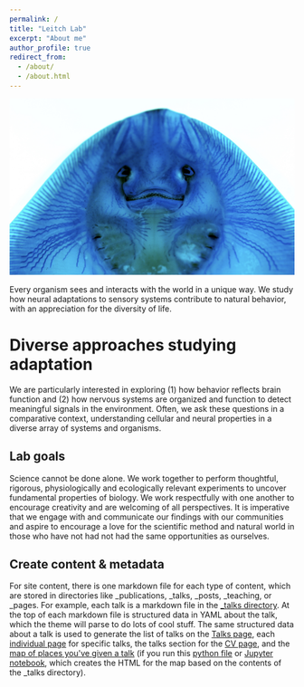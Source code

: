 ```yaml
---
permalink: /
title: "Leitch Lab"
excerpt: "About me"
author_profile: true
redirect_from: 
  - /about/
  - /about.html
---
```

![](/files/Skate_ventral.jpg)

Every organism sees and interacts with the world in a unique way. We study how neural adaptations to sensory systems contribute to natural behavior, with an appreciation for the diversity of life.

Diverse approaches studying adaptation
======
We are particularly interested in exploring (1) how behavior reflects brain function and (2) how nervous systems are organized and function to detect meaningful signals in the environment. Often, we ask these questions in a comparative context, understanding cellular and neural properties in a diverse array of systems and organisms.




Lab goals
------
Science cannot be done alone. We work together to perform thoughtful, rigorous, physiologically and ecologically relevant experiments to uncover fundamental properties of biology. We work respectfully with one another to encourage creativity and are welcoming of all perspectives. It is imperative that we engage with and communicate our findings with our communities and aspire to encourage a love for the scientific method and natural world in those who have not had not had the same opportunities as ourselves.

Create content & metadata
------
For site content, there is one markdown file for each type of content, which are stored in directories like _publications, _talks, _posts, _teaching, or _pages. For example, each talk is a markdown file in the [_talks directory](https://github.com/academicpages/academicpages.github.io/tree/master/_talks). At the top of each markdown file is structured data in YAML about the talk, which the theme will parse to do lots of cool stuff. The same structured data about a talk is used to generate the list of talks on the [Talks page](https://academicpages.github.io/talks), each [individual page](https://academicpages.github.io/talks/2012-03-01-talk-1) for specific talks, the talks section for the [CV page](https://academicpages.github.io/cv), and the [map of places you've given a talk](https://academicpages.github.io/talkmap.html) (if you run this [python file](https://github.com/academicpages/academicpages.github.io/blob/master/talkmap.py) or [Jupyter notebook](https://github.com/academicpages/academicpages.github.io/blob/master/talkmap.ipynb), which creates the HTML for the map based on the contents of the _talks directory).


